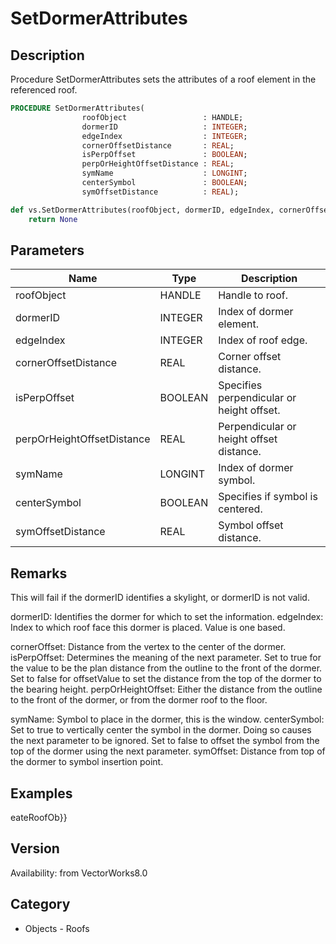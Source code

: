 # SetDormerAttributes

## Description
Procedure SetDormerAttributes sets the attributes of a roof element in the referenced roof.

```pascal
PROCEDURE SetDormerAttributes(
				roofObject                 : HANDLE;
				dormerID                   : INTEGER;
				edgeIndex                  : INTEGER;
				cornerOffsetDistance       : REAL;
				isPerpOffset               : BOOLEAN;
				perpOrHeightOffsetDistance : REAL;
				symName                    : LONGINT;
				centerSymbol               : BOOLEAN;
				symOffsetDistance          : REAL);
```

```python
def vs.SetDormerAttributes(roofObject, dormerID, edgeIndex, cornerOffsetDistance, isPerpOffset, perpOrHeightOffsetDistance, symName, centerSymbol, symOffsetDistance):
    return None
```

## Parameters
|Name|Type|Description|
|---|---|---|
|roofObject|HANDLE|Handle to roof.|
|dormerID|INTEGER|Index of dormer element.|
|edgeIndex|INTEGER|Index of roof edge.|
|cornerOffsetDistance|REAL|Corner offset distance.|
|isPerpOffset|BOOLEAN|Specifies perpendicular or height offset.|
|perpOrHeightOffsetDistance|REAL|Perpendicular or height offset distance.|
|symName|LONGINT|Index of dormer symbol.|
|centerSymbol|BOOLEAN|Specifies if symbol is centered.|
|symOffsetDistance|REAL|Symbol offset distance.|

## Remarks
This will fail if the dormerID identifies a skylight, or dormerID is not valid.

dormerID: Identifies the dormer for which to set the information.
edgeIndex: Index to which roof face this dormer is placed.  Value is one based.

cornerOffset: Distance from the vertex to the center of the dormer.
isPerpOffset: Determines the meaning of the next parameter.  Set to true for the value to be the plan distance from the outline to the front of the dormer.  Set to false for offsetValue to set the distance from the top of the dormer to the bearing height.
perpOrHeightOffset: Either the distance from the outline to the front of the dormer, or from the dormer roof to the floor.

symName: Symbol to place in the dormer, this is the window.
centerSymbol: Set to true to vertically center the symbol in the dormer.  Doing so causes the next parameter to be ignored.
Set to false to offset the symbol from the top of the dormer using the next parameter.
symOffset: Distance from top of the dormer to symbol insertion point.

## Examples
eateRoofOb}}

## Version
Availability: from VectorWorks8.0

## Category
* Objects - Roofs

